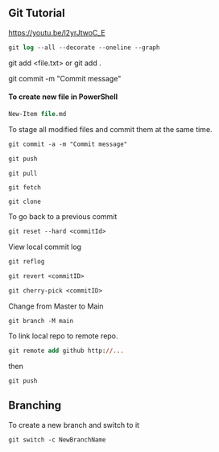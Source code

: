 ## Git Tutorial

https://youtu.be/l2yrJtwoC_E

```ps
git log --all --decorate --oneline --graph
```

git add <file.txt>  or 
git add .

git commit -m "Commit message"


#### To create new file in PowerShell
```ps
New-Item file.md
```

To stage all modified files and commit them at the same time.
```ps
git commit -a -m "Commit message"
```

```ps
git push
```
```ps
git pull
```

```
git fetch
```
```
git clone
```

To go back to a previous commit
```ps
git reset --hard <commitId>
```
View local commit log
```ps
git reflog
```

```ps
git revert <commitID>
```
```ps
git cherry-pick <commitID>
```

Change from Master to Main
```
git branch -M main
```

To link local repo to remote repo.
```ps
git remote add github http://...
```
then
```
git push
```

## Branching
To create a new branch and switch to it 
```
git switch -c NewBranchName
```
